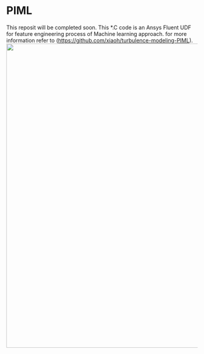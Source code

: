# PIML
This reposit will be completed soon.
This *.C code is an Ansys Fluent UDF for feature engineering process of Machine learning approach. for more information refer to (https://github.com/xiaoh/turbulence-modeling-PIML).
<img src="https://github.com/Vaezi92/PIML/blob/main/Figs/PIML.png" width="800">
